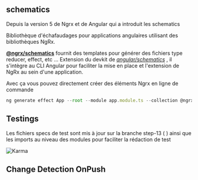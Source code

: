 ## schematics

Depuis la version 5 de Ngrx et de Angular qui a introduit les schematics


Bibliothèque d'échafaudages pour applications angulaires utilisant des bibliothèques NgRx.

**[@ngrx/schematics](https://github.com/ngrx/platform/blob/master/docs/schematics/README.md)**  fournit des templates pour générer des fichiers type reducer, effect, etc ...
Extension du devkit de [*angular/schematics*](https://blog.angular.io/schematics-an-introduction-dc1dfbc2a2b2) , il s'intègre au CLI Angular pour faciliter la mise en place et l'extension de NgRx au sein d'une application.

Avec ça vous pouvez directement créer des éléments Ngrx en ligne de commande

```javascript
ng generate effect App --root --module app.module.ts --collection @ngrx/schematics

```

## Testings

Les fichiers specs de test sont mis à jour sur la branche step-13 (  ) ainsi que les imports au niveau des modules pour faciliter la rédaction de test

![Karma](https://github.com/fausfore/ngrx-guide/blob/master/assets/images/karma.png)

## Change Detection OnPush

<!--stackedit_data:
eyJoaXN0b3J5IjpbLTE3NjU4MzUxOTBdfQ==
-->